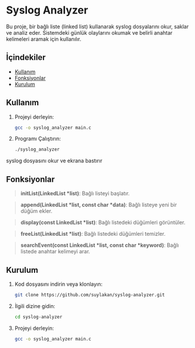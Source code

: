 # Syslog Analyzer

Bu proje, bir bağlı liste (linked list) kullanarak syslog dosyalarını okur, saklar ve analiz eder. Sistemdeki günlük olaylarını okumak ve belirli anahtar kelimeleri aramak için kullanılır.

## İçindekiler

- [Kullanım](#kullanım)
- [Fonksiyonlar](#fonksiyonlar)
- [Kurulum](#kurulum)

## Kullanım

1. Projeyi derleyin:
   ```sh
   gcc -o syslog_analyzer main.c
2. Programı Çalıştırın:
   ```sh
   ./syslog_analyzer

  syslog dosyasını okur ve ekrana bastırır

## Fonksiyonlar
   
   > **initList(LinkedList *list)**: Bağlı listeyi başlatır.
   
   > **append(LinkedList *list, const char *data)**: Bağlı listeye yeni bir düğüm ekler.
   
   > **display(const LinkedList *list)**: Bağlı listedeki düğümleri görüntüler.
   
   > **freeList(LinkedList *list)**: Bağlı listedeki düğümleri temizler.
   
   > **searchEvent(const LinkedList *list, const char *keyword)**: Bağlı listede anahtar kelimeyi arar.
   
## Kurulum
1. Kod dosyasını indirin veya klonlayın:
   ```sh
   git clone https://github.com/suylakan/syslog-analyzer.git
   
2. İlgili dizine gidin:
   ```sh
   cd syslog-analyzer
   
3. Projeyi derleyin:
   ```sh
   gcc -o syslog_analyzer main.c
